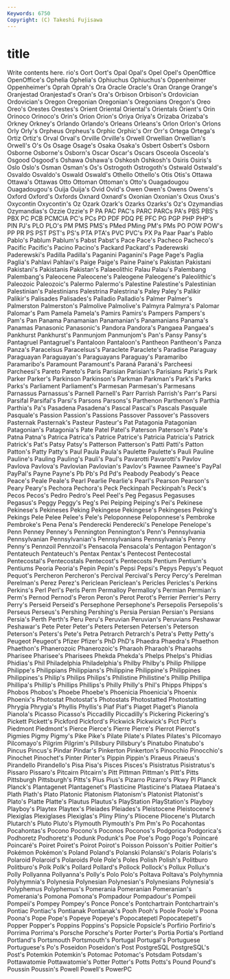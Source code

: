 ```yaml
---
Keywords: 6750 
Copyright: (C) Takeshi Fujisawa
---
```


# title

Write contents here.
rio's Oort Oort's Opal Opal's Opel Opel's OpenOffice OpenOffice's
Ophelia Ophelia's Ophiuchus Ophiuchus's Oppenheimer Oppenheimer's Oprah Oprah's Ora Oracle
Oracle's Oran Orange Orange's Oranjestad Oranjestad's Oran's Ora's Orbison Orbison's
Ordovician Ordovician's Oregon Oregonian Oregonian's Oregonians Oregon's Oreo Oreo's Orestes
Orestes's Orient Oriental Oriental's Orientals Orient's Orin Orinoco Orinoco's Orin's
Orion Orion's Oriya Oriya's Orizaba Orizaba's Orkney Orkney's Orlando Orlando's
Orleans Orleans's Orlon Orlon's Orlons Orly Orly's Orpheus Orpheus's Orphic
Orphic's Orr Orr's Ortega Ortega's Ortiz Ortiz's Orval Orval's Orville
Orville's Orwell Orwellian Orwellian's Orwell's O's Os Osage Osage's Osaka
Osaka's Osbert Osbert's Osborn Osborne Osborne's Osborn's Oscar Oscar's Oscars
Osceola Osceola's Osgood Osgood's Oshawa Oshawa's Oshkosh Oshkosh's Osiris Osiris's
Oslo Oslo's Osman Osman's Os's Ostrogoth Ostrogoth's Ostwald Ostwald's Osvaldo
Osvaldo's Oswald Oswald's Othello Othello's Otis Otis's Ottawa Ottawa's Ottawas
Otto Ottoman Ottoman's Otto's Ouagadougou Ouagadougou's Ouija Ouija's Ovid Ovid's
Owen Owen's Owens Owens's Oxford Oxford's Oxfords Oxnard Oxnard's Oxonian
Oxonian's Oxus Oxus's Oxycontin Oxycontin's Oz Ozark Ozark's Ozarks Ozarks's
Oz's Ozymandias Ozymandias's Ozzie Ozzie's P PA PAC PAC's PARC
PARCs PA's PBS PBS's PBX PC PCB PCMCIA PC's PCs
PD PDF PDQ PE PFC PG PGP PHP PHP's PIN
PJ's PLO PLO's PM PMS PMS's PMed PMing PM's PMs
PO POW POW's PP PR PS PST PST's PS's PTA
PTA's PVC PVC's PX Pa Paar Paar's Pablo Pablo's Pablum
Pablum's Pabst Pabst's Pace Pace's Pacheco Pacheco's Pacific Pacific's Pacino
Pacino's Packard Packard's Paderewski Paderewski's Padilla Padilla's Paganini Paganini's Page
Page's Paglia Paglia's Pahlavi Pahlavi's Paige Paige's Paine Paine's Pakistan
Pakistani Pakistani's Pakistanis Pakistan's Palaeolithic Palau Palau's Palembang Palembang's Paleocene
Paleocene's Paleogene Paleogene's Paleolithic's Paleozoic Paleozoic's Palermo Palermo's Palestine Palestine's
Palestinian Palestinian's Palestinians Palestrina Palestrina's Paley Paley's Palikir Palikir's Palisades
Palisades's Palladio Palladio's Palmer Palmer's Palmerston Palmerston's Palmolive Palmolive's Palmyra
Palmyra's Palomar Palomar's Pam Pamela Pamela's Pamirs Pamirs's Pampers Pampers's
Pam's Pan Panama Panamanian Panamanian's Panamanians Panama's Panamas Panasonic Panasonic's
Pandora Pandora's Pangaea Pangaea's Pankhurst Pankhurst's Panmunjom Panmunjom's Pan's Pansy
Pansy's Pantagruel Pantagruel's Pantaloon Pantaloon's Pantheon Pantheon's Panza Panza's Paracelsus
Paracelsus's Paraclete Paraclete's Paradise Paraguay Paraguayan Paraguayan's Paraguayans Paraguay's Paramaribo
Paramaribo's Paramount Paramount's Paraná Paraná's Parcheesi Parcheesi's Pareto Pareto's Paris
Parisian Parisian's Parisians Paris's Park Parker Parker's Parkinson Parkinson's Parkman
Parkman's Park's Parks Parks's Parliament Parliament's Parmesan Parmesan's Parmesans Parnassus
Parnassus's Parnell Parnell's Parr Parrish Parrish's Parr's Parsi Parsifal Parsifal's
Parsi's Parsons Parsons's Parthenon Parthenon's Parthia Parthia's Pa's Pasadena Pasadena's
Pascal Pascal's Pascals Pasquale Pasquale's Passion Passion's Passions Passover Passover's
Passovers Pasternak Pasternak's Pasteur Pasteur's Pat Patagonia Patagonian Patagonian's Patagonia's
Pate Patel Patel's Paterson Paterson's Pate's Patna Patna's Patrica Patrica's
Patrice Patrice's Patricia Patricia's Patrick Patrick's Pat's Patsy Patsy's Patterson
Patterson's Patti Patti's Patton Patton's Patty Patty's Paul Paula Paula's
Paulette Paulette's Pauli Pauline Pauline's Pauling Pauling's Pauli's Paul's Pavarotti
Pavarotti's Pavlov Pavlova Pavlova's Pavlovian Pavlovian's Pavlov's Pawnee Pawnee's PayPal
PayPal's Payne Payne's Pb Pb's Pd Pd's Peabody Peabody's Peace
Peace's Peale Peale's Pearl Pearlie Pearlie's Pearl's Pearson Pearson's Peary
Peary's Pechora Pechora's Peck Peckinpah Peckinpah's Peck's Pecos Pecos's Pedro
Pedro's Peel Peel's Peg Pegasus Pegasuses Pegasus's Peggy Peggy's Peg's
Pei Peiping Peiping's Pei's Pekinese Pekinese's Pekineses Peking Pekingese Pekingese's
Pekingeses Peking's Pekings Pele Pelee Pelee's Pele's Peloponnese Peloponnese's Pembroke
Pembroke's Pena Pena's Penderecki Penderecki's Penelope Penelope's Penn Penney Penney's
Pennington Pennington's Penn's Pennsylvania Pennsylvanian Pennsylvanian's Pennsylvanians Pennsylvania's Penny Penny's
Pennzoil Pennzoil's Pensacola Pensacola's Pentagon Pentagon's Pentateuch Pentateuch's Pentax Pentax's
Pentecost Pentecostal Pentecostal's Pentecostals Pentecost's Pentecosts Pentium Pentium's Pentiums Peoria
Peoria's Pepin Pepin's Pepsi Pepsi's Pepys Pepys's Pequot Pequot's Percheron
Percheron's Percival Percival's Percy Percy's Perelman Perelman's Perez Perez's Periclean
Periclean's Pericles Pericles's Perkins Perkins's Perl Perl's Perls Perm Permalloy
Permalloy's Permian Permian's Perm's Pernod Pernod's Peron Peron's Perot Perot's
Perrier Perrier's Perry Perry's Perseid Perseid's Persephone Persephone's Persepolis Persepolis's
Perseus Perseus's Pershing Pershing's Persia Persian Persian's Persians Persia's Perth
Perth's Peru Peru's Peruvian Peruvian's Peruvians Peshawar Peshawar's Pete Peter
Peter's Peters Petersen Petersen's Peterson Peterson's Peters's Pete's Petra Petrarch
Petrarch's Petra's Petty Petty's Peugeot Peugeot's Pfizer Pfizer's PhD PhD's
Phaedra Phaedra's Phaethon Phaethon's Phanerozoic Phanerozoic's Pharaoh Pharaoh's Pharaohs Pharisee
Pharisee's Pharisees Phekda Phekda's Phelps Phelps's Phidias Phidias's Phil Philadelphia
Philadelphia's Philby Philby's Philip Philippe Philippe's Philippians Philippians's Philippine Philippine's
Philippines Philippines's Philip's Philips Philips's Philistine Philistine's Phillip Phillipa Phillipa's
Phillip's Phillips Phillips's Philly Philly's Phil's Phipps Phipps's Phobos Phobos's
Phoebe Phoebe's Phoenicia Phoenicia's Phoenix Phoenix's Photostat Photostat's Photostats Photostatted
Photostatting Phrygia Phrygia's Phyllis Phyllis's Piaf Piaf's Piaget Piaget's Pianola
Pianola's Picasso Picasso's Piccadilly Piccadilly's Pickering Pickering's Pickett Pickett's Pickford
Pickford's Pickwick Pickwick's Pict Pict's Piedmont Piedmont's Pierce Pierce's Pierre
Pierre's Pierrot Pierrot's Pigmies Pigmy Pigmy's Pike Pike's Pilate Pilate's
Pilates Pilates's Pilcomayo Pilcomayo's Pilgrim Pilgrim's Pillsbury Pillsbury's Pinatubo Pinatubo's
Pincus Pincus's Pindar Pindar's Pinkerton Pinkerton's Pinocchio Pinocchio's Pinochet Pinochet's
Pinter Pinter's Pippin Pippin's Piraeus Piraeus's Pirandello Pirandello's Pisa Pisa's
Pisces Pisces's Pisistratus Pisistratus's Pissaro Pissaro's Pitcairn Pitcairn's Pitt Pittman
Pittman's Pitt's Pitts Pittsburgh Pittsburgh's Pitts's Pius Pius's Pizarro Pizarro's
Pkwy Pl Planck Planck's Plantagenet Plantagenet's Plasticine Plasticine's Plataea Plataea's
Plath Plath's Plato Platonic Platonism Platonism's Platonist Platonist's Plato's Platte
Platte's Plautus Plautus's PlayStation PlayStation's Playboy Playboy's Playtex Playtex's Pleiades
Pleiades's Pleistocene Pleistocene's Plexiglas Plexiglases Plexiglas's Pliny Pliny's Pliocene Pliocene's
Plutarch Plutarch's Pluto Pluto's Plymouth Plymouth's Pm Pm's Po Pocahontas
Pocahontas's Pocono Pocono's Poconos Poconos's Podgorica Podgorica's Podhoretz Podhoretz's Podunk
Podunk's Poe Poe's Pogo Pogo's Poincaré Poincaré's Poiret Poiret's Poirot
Poirot's Poisson Poisson's Poitier Poitier's Pokémon Pokémon's Poland Poland's Polanski
Polanski's Polaris Polaris's Polaroid Polaroid's Polaroids Pole Pole's Poles Polish
Polish's Politburo Politburo's Polk Polk's Pollard Pollard's Pollock Pollock's Pollux
Pollux's Polly Pollyanna Pollyanna's Polly's Polo Polo's Poltava Poltava's Polyhymnia
Polyhymnia's Polynesia Polynesian Polynesian's Polynesians Polynesia's Polyphemus Polyphemus's Pomerania Pomeranian
Pomeranian's Pomerania's Pomona Pomona's Pompadour Pompadour's Pompeii Pompeii's Pompey Pompey's
Ponce Ponce's Pontchartrain Pontchartrain's Pontiac Pontiac's Pontianak Pontianak's Pooh Pooh's
Poole Poole's Poona Poona's Pope Pope's Popeye Popeye's Popocatepetl Popocatepetl's
Popper Popper's Poppins Poppins's Popsicle Popsicle's Porfirio Porfirio's Porrima Porrima's
Porsche Porsche's Porter Porter's Portia Portia's Portland Portland's Portsmouth Portsmouth's
Portugal Portugal's Portuguese Portuguese's Po's Poseidon Poseidon's Post PostgreSQL PostgreSQL's
Post's Potemkin Potemkin's Potomac Potomac's Potsdam Potsdam's Pottawatomie Pottawatomie's Potter
Potter's Potts Potts's Pound Pound's Poussin Poussin's Powell Powell's PowerPC
